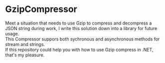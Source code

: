 # GzipCompressor
Meet a situation that needs to use Gzip to compress and decompress a JSON string during work, I write this solution down into a library for future usage.  
This Compressor suppors both sychronous and asynchronous methods for stream and strings.  
If this repository could help you with how to use Gzip compress in .NET, that's my pleasure.  

